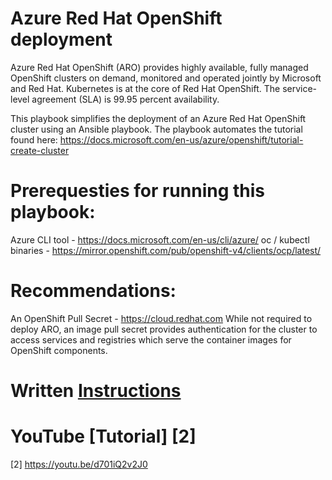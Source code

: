 # Azure Red Hat OpenShift deployment

Azure Red Hat OpenShift (ARO) provides highly available, fully managed OpenShift clusters on demand, monitored and operated jointly by Microsoft and Red Hat. Kubernetes is at the core of Red Hat OpenShift. The service-level agreement (SLA) is 99.95 percent availability.

This playbook simplifies the deployment of an Azure Red Hat OpenShift cluster using an Ansible playbook. The playbook automates the tutorial found here: https://docs.microsoft.com/en-us/azure/openshift/tutorial-create-cluster

# Prerequesties for running this playbook:

Azure CLI tool - https://docs.microsoft.com/en-us/cli/azure/
oc / kubectl binaries - https://mirror.openshift.com/pub/openshift-v4/clients/ocp/latest/

# Recommendations:
An OpenShift Pull Secret - https://cloud.redhat.com
While not required to deploy ARO, an image pull secret provides authentication for the cluster to access services and registries which serve the container images for OpenShift components.

# Written [Instructions][1]

[1]: https://github.com/ryannix123/aro_ansible/blob/main/Instructions.md

# YouTube [Tutorial] [2]

[2] https://youtu.be/d701iQ2v2J0






